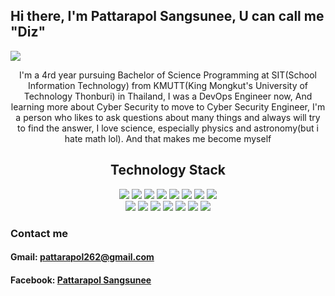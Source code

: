 ## Hi there, I'm Pattarapol Sangsunee, U can call me "Diz"
 <img src="https://img.shields.io/github/followers/adisus2-plasma?style=social"/>

<p align="center">I'm a 4rd year pursuing Bachelor of Science Programming at SIT(School Information Technology) from KMUTT(King Mongkut's University of Technology Thonburi) in Thailand, I was a DevOps Engineer now, And learning more about Cyber Security to move to Cyber Security Engineer, I'm a person who likes to ask questions about many things and always will try to find the answer, I love science, especially physics and astronomy(but i hate math lol). And that makes me become myself</p>

<h2 align="center"> Technology Stack </h2>

<p align="center">
<img src="https://img.shields.io/badge/Docker-00599C?style=flat-square&logo=Docker&logoColor=white"/>
<img src="https://img.shields.io/badge/-MongoDB-1f6930?style=flat-square&logo=mongodb"/>
<img src="https://img.shields.io/badge/-Mysql-white?style=flat-square&logo=mysql"/>
<img src="https://img.shields.io/badge/-Kubernetes-00b1d8?style=flat-square&logo=Kubernetes"/>
<img src="https://img.shields.io/badge/-java-E34A86?style=flat-square&logo=java"/>
<img src="https://img.shields.io/badge/-HTML5-E34F26?style=flat-square&logo=html5&logoColor=white"/>
<img src="https://img.shields.io/badge/-CSS3-1572B6?style=flat-square&logo=css3"/>
<img src="https://img.shields.io/badge/-Vuejs-009521?style=flat-square&logo=Vue.js"/><br>
<img src="https://img.shields.io/badge/-GitLab-black?style=flat-square&logo=gitlab"/>
<img src="https://img.shields.io/badge/-Circleci-black?style=flat-square&logo=Circleci"/>
<img src="https://img.shields.io/badge/-Github Action-black?style=flat-square&logo=git"/>
<img src="https://img.shields.io/badge/-Git-black?style=flat-square&logo=git"/>
<img src="https://img.shields.io/badge/-JavaScript-black?style=flat-square&logo=javascript"/>
<img src="https://img.shields.io/badge/-Springboot-black?style=flat-square&logo=Springboot"/>
<img src="https://img.shields.io/badge/-Grafana-black?style=flat-square&logo=grafana"/>
</p>

 ### Contact me
 #### Gmail: pattarapol262@gmail.com
 #### Facebook: [Pattarapol Sangsunee](https://www.facebook.com/dit.forward/)



